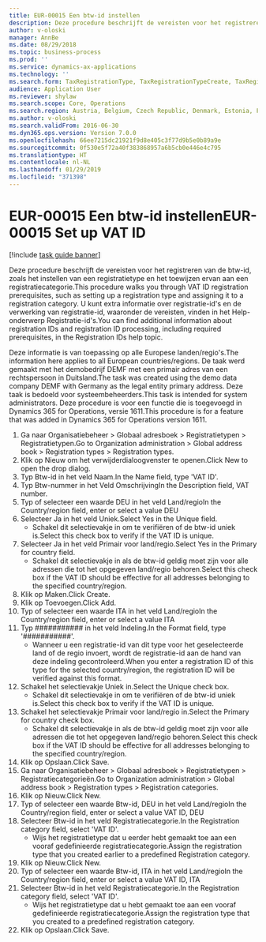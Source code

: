 ```yaml
---
title: EUR-00015 Een btw-id instellen
description: Deze procedure beschrijft de vereisten voor het registreren van de btw-id, zoals het instellen van een registratietype en het toewijzen ervan aan een registratiecategorie.
author: v-oloski
manager: AnnBe
ms.date: 08/29/2018
ms.topic: business-process
ms.prod: ''
ms.service: dynamics-ax-applications
ms.technology: ''
ms.search.form: TaxRegistrationType, TaxRegistrationTypeCreate, TaxRegistrationLegislationTypes
audience: Application User
ms.reviewer: shylaw
ms.search.scope: Core, Operations
ms.search.region: Austria, Belgium, Czech Republic, Denmark, Estonia, Finland, France, Germany, Hungary, Ireland, Italy, Latvia, Lithuania, Netherlands, Poland, Spain, Sweden, United Kingdom
ms.author: v-oloski
ms.search.validFrom: 2016-06-30
ms.dyn365.ops.version: Version 7.0.0
ms.openlocfilehash: 66ee7215dc21921f9d8e405c3f77d9b5e0b89a9e
ms.sourcegitcommit: 0f530e5f72a40f383868957a6b5cb0e446e4c795
ms.translationtype: HT
ms.contentlocale: nl-NL
ms.lasthandoff: 01/29/2019
ms.locfileid: "371398"
---
```

# <a name="eur-00015-set-up-vat-id"></a><span data-ttu-id="e1fb8-103">EUR-00015 Een btw-id instellen</span><span class="sxs-lookup"><span data-stu-id="e1fb8-103">EUR-00015 Set up VAT ID</span></span>

[!include [task guide banner](../../includes/task-guide-banner.md)]

<span data-ttu-id="e1fb8-104">Deze procedure beschrijft de vereisten voor het registreren van de btw-id, zoals het instellen van een registratietype en het toewijzen ervan aan een registratiecategorie.</span><span class="sxs-lookup"><span data-stu-id="e1fb8-104">This procedure walks you through VAT ID registration prerequisites, such as setting up a registration type and assigning it to a registration category.</span></span> <span data-ttu-id="e1fb8-105">U kunt extra informatie over registratie-id's en de verwerking van registratie-id, waaronder de vereisten, vinden in het Help-onderwerp Registratie-id's.</span><span class="sxs-lookup"><span data-stu-id="e1fb8-105">You can find additional information about registration IDs and registration ID processing, including required prerequisites, in the Registration IDs help topic.</span></span> 

<span data-ttu-id="e1fb8-106">Deze informatie is van toepassing op alle Europese landen/regio's.</span><span class="sxs-lookup"><span data-stu-id="e1fb8-106">The information here applies to all European countries/regions.</span></span> <span data-ttu-id="e1fb8-107">De taak werd gemaakt met het demobedrijf DEMF met een primair adres van een rechtspersoon in Duitsland.</span><span class="sxs-lookup"><span data-stu-id="e1fb8-107">The task was created using the demo data company DEMF with Germany as the legal entity primary address.</span></span> <span data-ttu-id="e1fb8-108">Deze taak is bedoeld voor systeembeheerders.</span><span class="sxs-lookup"><span data-stu-id="e1fb8-108">This task is intended for system administrators.</span></span> <span data-ttu-id="e1fb8-109">Deze procedure is voor een functie die is toegevoegd in Dynamics 365 for Operations, versie 1611.</span><span class="sxs-lookup"><span data-stu-id="e1fb8-109">This procedure is for a feature that was added in Dynamics 365 for Operations version 1611.</span></span>

1. <span data-ttu-id="e1fb8-110">Ga naar Organisatiebeheer > Globaal adresboek > Registratietypen > Registratietypen.</span><span class="sxs-lookup"><span data-stu-id="e1fb8-110">Go to Organization administration > Global address book > Registration types > Registration types.</span></span>
2. <span data-ttu-id="e1fb8-111">Klik op Nieuw om het verwijderdialoogvenster te openen.</span><span class="sxs-lookup"><span data-stu-id="e1fb8-111">Click New to open the drop dialog.</span></span>
3. <span data-ttu-id="e1fb8-112">Typ Btw-id in het veld Naam.</span><span class="sxs-lookup"><span data-stu-id="e1fb8-112">In the Name field, type 'VAT ID'.</span></span>
4. <span data-ttu-id="e1fb8-113">Typ Btw-nummer in het Veld Omschrijving</span><span class="sxs-lookup"><span data-stu-id="e1fb8-113">In the Description field, VAT number.</span></span>
5. <span data-ttu-id="e1fb8-114">Typ of selecteer een waarde DEU in het veld Land/regio</span><span class="sxs-lookup"><span data-stu-id="e1fb8-114">In the Country/region field, enter or select a value DEU</span></span>
6. <span data-ttu-id="e1fb8-115">Selecteer Ja in het veld Uniek.</span><span class="sxs-lookup"><span data-stu-id="e1fb8-115">Select Yes in the Unique field.</span></span>
    * <span data-ttu-id="e1fb8-116">Schakel dit selectievakje in om te verifiëren of de btw-id uniek is.</span><span class="sxs-lookup"><span data-stu-id="e1fb8-116">Select this check box to verify if the VAT ID is unique.</span></span>  
7. <span data-ttu-id="e1fb8-117">Selecteer Ja in het veld Primair voor land/regio.</span><span class="sxs-lookup"><span data-stu-id="e1fb8-117">Select Yes in the Primary for country field.</span></span>
    * <span data-ttu-id="e1fb8-118">Schakel dit selectievakje in als de btw-id geldig moet zijn voor alle adressen die tot het opgegeven land/regio behoren.</span><span class="sxs-lookup"><span data-stu-id="e1fb8-118">Select this check box if the VAT ID should be effective for all addresses belonging to the specified country/region.</span></span>  
8. <span data-ttu-id="e1fb8-119">Klik op Maken.</span><span class="sxs-lookup"><span data-stu-id="e1fb8-119">Click Create.</span></span>
9. <span data-ttu-id="e1fb8-120">Klik op Toevoegen.</span><span class="sxs-lookup"><span data-stu-id="e1fb8-120">Click Add.</span></span>
10. <span data-ttu-id="e1fb8-121">Typ of selecteer een waarde ITA in het veld Land/regio</span><span class="sxs-lookup"><span data-stu-id="e1fb8-121">In the Country/region field, enter or select a value ITA</span></span>
11. <span data-ttu-id="e1fb8-122">Typ ########### in het veld Indeling.</span><span class="sxs-lookup"><span data-stu-id="e1fb8-122">In the Format field, type '###########'.</span></span>
    * <span data-ttu-id="e1fb8-123">Wanneer u een registratie-id van dit type voor het geselecteerde land of de regio invoert, wordt de registratie-id aan de hand van deze indeling gecontroleerd.</span><span class="sxs-lookup"><span data-stu-id="e1fb8-123">When you enter a registration ID of this type for the selected country/region, the registration ID will be verified against this format.</span></span>  
12. <span data-ttu-id="e1fb8-124">Schakel het selectievakje Uniek in.</span><span class="sxs-lookup"><span data-stu-id="e1fb8-124">Select the Unique check box.</span></span>
    * <span data-ttu-id="e1fb8-125">Schakel dit selectievakje in om te verifiëren of de btw-id uniek is.</span><span class="sxs-lookup"><span data-stu-id="e1fb8-125">Select this check box to verify if the VAT ID is unique.</span></span>  
13. <span data-ttu-id="e1fb8-126">Schakel het selectievakje Primair voor land/regio in.</span><span class="sxs-lookup"><span data-stu-id="e1fb8-126">Select the Primary for country check box.</span></span>
    * <span data-ttu-id="e1fb8-127">Schakel dit selectievakje in als de btw-id geldig moet zijn voor alle adressen die tot het opgegeven land/regio behoren.</span><span class="sxs-lookup"><span data-stu-id="e1fb8-127">Select this check box if the VAT ID should be effective for all addresses belonging to the specified country/region.</span></span>  
14. <span data-ttu-id="e1fb8-128">Klik op Opslaan.</span><span class="sxs-lookup"><span data-stu-id="e1fb8-128">Click Save.</span></span>
15. <span data-ttu-id="e1fb8-129">Ga naar Organisatiebeheer > Globaal adresboek > Registratietypen > Registratiecategorieën.</span><span class="sxs-lookup"><span data-stu-id="e1fb8-129">Go to Organization administration > Global address book > Registration types > Registration categories.</span></span>
16. <span data-ttu-id="e1fb8-130">Klik op Nieuw.</span><span class="sxs-lookup"><span data-stu-id="e1fb8-130">Click New.</span></span>
17. <span data-ttu-id="e1fb8-131">Typ of selecteer een waarde Btw-id, DEU in het veld Land/regio</span><span class="sxs-lookup"><span data-stu-id="e1fb8-131">In the Country/region field, enter or select a value VAT ID, DEU</span></span>
18. <span data-ttu-id="e1fb8-132">Selecteer Btw-id in het veld Registratiecategorie.</span><span class="sxs-lookup"><span data-stu-id="e1fb8-132">In the Registration category field, select 'VAT ID'.</span></span>
    * <span data-ttu-id="e1fb8-133">Wijs het registratietype dat u eerder hebt gemaakt toe aan een vooraf gedefinieerde registratiecategorie.</span><span class="sxs-lookup"><span data-stu-id="e1fb8-133">Assign the registration type that you created earlier to a predefined Registration category.</span></span>  
19. <span data-ttu-id="e1fb8-134">Klik op Nieuw.</span><span class="sxs-lookup"><span data-stu-id="e1fb8-134">Click New.</span></span>
20. <span data-ttu-id="e1fb8-135">Typ of selecteer een waarde Btw-id, ITA in het veld Land/regio</span><span class="sxs-lookup"><span data-stu-id="e1fb8-135">In the Country/region field, enter or select a value VAT ID, ITA</span></span>
21. <span data-ttu-id="e1fb8-136">Selecteer Btw-id in het veld Registratiecategorie.</span><span class="sxs-lookup"><span data-stu-id="e1fb8-136">In the Registration category field, select 'VAT ID'.</span></span>
    * <span data-ttu-id="e1fb8-137">Wijs het registratietype dat u hebt gemaakt toe aan een vooraf gedefinieerde registratiecategorie.</span><span class="sxs-lookup"><span data-stu-id="e1fb8-137">Assign the registration type that you created to a predefined registration category.</span></span>  
22. <span data-ttu-id="e1fb8-138">Klik op Opslaan.</span><span class="sxs-lookup"><span data-stu-id="e1fb8-138">Click Save.</span></span>


